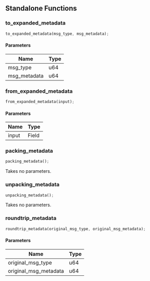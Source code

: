 ## Standalone Functions

### to_expanded_metadata

```rust
to_expanded_metadata(msg_type, msg_metadata);
```

#### Parameters
| Name | Type |
| --- | --- |
| msg_type | u64 |
| msg_metadata | u64 |

### from_expanded_metadata

```rust
from_expanded_metadata(input);
```

#### Parameters
| Name | Type |
| --- | --- |
| input | Field |

### packing_metadata

```rust
packing_metadata();
```

Takes no parameters.

### unpacking_metadata

```rust
unpacking_metadata();
```

Takes no parameters.

### roundtrip_metadata

```rust
roundtrip_metadata(original_msg_type, original_msg_metadata);
```

#### Parameters
| Name | Type |
| --- | --- |
| original_msg_type | u64 |
| original_msg_metadata | u64 |

